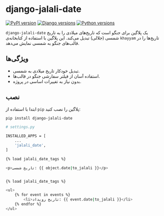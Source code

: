 # django-jalali-date

[![PyPI version](https://badge.fury.io/py/django-jalali-date.svg)](https://badge.fury.io/py/django-jalali-date)
[![Django versions](https://img.shields.io/badge/Django-%3E=3.2-blue)](https://www.djangoproject.com/)
[![Python versions](https://img.shields.io/badge/Python-%3E=3.6-blue)](https://www.python.org/)

`django-jalali-date` یک پلاگین برای جنگو است که تاریخ‌های میلادی را به تاریخ شمسی (جلالی) تبدیل می‌کند. این پلاگین با استفاده از کتابخانه‌ی `khayyam` تاریخ‌ها را در قالب‌های جنگو به شمسی نمایش می‌دهد.

## ویژگی‌ها

- تبدیل خودکار تاریخ میلادی به شمسی.
- استفاده آسان از فیلتر سفارشی جنگو در قالب‌ها.
- بدون نیاز به تغییرات اساسی در پروژه.

## نصب

ابتدا با استفاده از `pip` پلاگین را نصب کنید:

```bash
pip install django-jalali-date

# settings.py

INSTALLED_APPS = [
    ...
    'jalali_date',
]

{% load jalali_date_tags %}

<p>تاریخ شمسی: {{ object.date|to_jalali }}</p>


{% load jalali_date_tags %}

<ul>
    {% for event in events %}
        <li>تاریخ رویداد: {{ event.date|to_jalali }}</li>
    {% endfor %}
</ul>